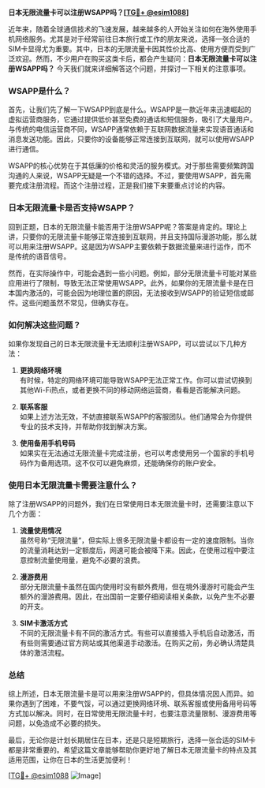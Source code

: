 **日本无限流量卡可以注册WSAPP吗？[[TG💪+ @esim1088](https://t.me/s/esim1088)]**

近年来，随着全球通信技术的飞速发展，越来越多的人开始关注如何在海外使用手机网络服务。尤其是对于经常前往日本旅行或工作的朋友来说，选择一张合适的SIM卡显得尤为重要。其中，日本的无限流量卡因其性价比高、使用方便而受到广泛欢迎。然而，不少用户在购买这类卡后，都会产生疑问：**日本无限流量卡可以注册WSAPP吗？** 今天我们就来详细解答这个问题，并探讨一下相关的注意事项。

### WSAPP是什么？

首先，让我们先了解一下WSAPP到底是什么。WSAPP是一款近年来迅速崛起的虚拟运营商服务，它通过提供低价甚至免费的通话和短信服务，吸引了大量用户。与传统的电信运营商不同，WSAPP通常依赖于互联网数据流量来实现语音通话和消息发送功能。因此，只要你的设备能够正常连接到互联网，就可以使用WSAPP进行通信。

WSAPP的核心优势在于其低廉的价格和灵活的服务模式。对于那些需要频繁跨国沟通的人来说，WSAPP无疑是一个不错的选择。不过，要使用WSAPP，首先需要完成注册流程。而这个注册过程，正是我们接下来要重点讨论的内容。

### 日本无限流量卡是否支持WSAPP？

回到正题，日本的无限流量卡能否用于注册WSAPP呢？答案是肯定的。理论上讲，只要你的无限流量卡能够正常连接到互联网，并且支持国际漫游功能，那么就可以用来注册WSAPP。这是因为WSAPP主要依赖于数据流量来进行运作，而不是传统的语音信号。

然而，在实际操作中，可能会遇到一些小问题。例如，部分无限流量卡可能对某些应用进行了限制，导致无法正常使用WSAPP。此外，如果你的无限流量卡是在日本国内激活的，可能会因为地理位置的原因，无法接收到WSAPP的验证短信或邮件。这些问题虽然不常见，但确实存在。

### 如何解决这些问题？

如果你发现自己的日本无限流量卡无法顺利注册WSAPP，可以尝试以下几种方法：

1. **更换网络环境**  
   有时候，特定的网络环境可能导致WSAPP无法正常工作。你可以尝试切换到其他Wi-Fi热点，或者更换不同的移动网络运营商，看看是否能解决问题。

2. **联系客服**  
   如果上述方法无效，不妨直接联系WSAPP的客服团队。他们通常会为你提供专业的技术支持，并帮助你找到解决方案。

3. **使用备用手机号码**  
   如果实在无法通过无限流量卡完成注册，也可以考虑使用另一个国家的手机号码作为备用选项。这不仅可以避免麻烦，还能确保你的账户安全。

### 使用日本无限流量卡需要注意什么？

除了注册WSAPP的问题外，我们在日常使用日本无限流量卡时，还需要注意以下几个方面：

1. **流量使用情况**  
   虽然号称“无限流量”，但实际上很多无限流量卡都设有一定的速度限制。当你的流量消耗达到一定额度后，网速可能会被降下来。因此，在使用过程中要注意控制流量使用量，避免不必要的浪费。

2. **漫游费用**  
   部分无限流量卡虽然在国内使用时没有额外费用，但在境外漫游时可能会产生额外的漫游费用。因此，在出国前一定要仔细阅读相关条款，以免产生不必要的开支。

3. **SIM卡激活方式**  
   不同的无限流量卡有不同的激活方式。有些可以直接插入手机后自动激活，而有些则需要通过官方网站或其他渠道手动激活。在购买之前，务必确认清楚具体的激活流程。

### 总结

综上所述，日本无限流量卡是可以用来注册WSAPP的，但具体情况因人而异。如果你遇到了困难，不要气馁，可以通过更换网络环境、联系客服或使用备用号码等方式加以解决。同时，在日常使用无限流量卡时，也要注意流量限制、漫游费用等问题，以免造成不必要的损失。

最后，无论你是计划长期居住在日本，还是只是短期旅行，选择一张合适的SIM卡都是非常重要的。希望这篇文章能够帮助你更好地了解日本无限流量卡的特点及其适用范围，让你在日本的生活更加便利！

[[TG💪+ @esim1088](https://t.me/s/esim1088) ![Image](https://i.postimg.cc/4NQfJmqS/Snipaste-2025-05-13-00-14-12.png)]